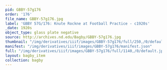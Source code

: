 ```yaml
---
pid: GBBY-57g176
order: '176'
file_name: GBBY-57g176.jpg
label: 'GBBY 57G/176: Knute Rockne at Football Practice - c1920s'
_date: 1920s
object_type: glass plate negative
source: http://archives.nd.edu/Bagby/GBBY-57g176.jpg
thumbnail: "/img/derivatives/iiif/images/GBBY-57g176/full/250,/0/default.jpg"
manifest: "/img/derivatives/iiif/images/GBBY-57g176/manifest.json"
full: "/img/derivatives/iiif/images/GBBY-57g176/full/1140,/0/default.jpg"
layout: bagby_item
collection: bagby
---
```

